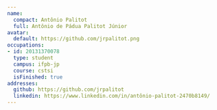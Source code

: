 ```yaml
---
name:
  compact: Antônio Palitot
  full: Antônio de Pádua Palitot Júnior
avatar:
  default: https://github.com/jrpalitot.png
occupations:
- id: 20131370078
  type: student
  campus: ifpb-jp
  course: cstsi
  isFinished: true
addresses:
  github: https://github.com/jrpalitot
  linkedin: https://www.linkedin.com/in/antônio-palitot-2470b8149/
---
```

